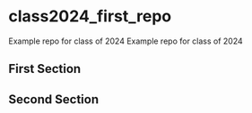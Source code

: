 # class2024_first_repo
Example repo for class of 2024
Example repo for class of 2024

## First Section

## Second Section


